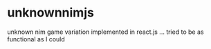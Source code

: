 # unknownnimjs
unknown nim game variation implemented in react.js ... tried to be as functional as I could 
